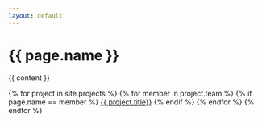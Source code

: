 ```yaml
---
layout: default
---
```


<h1>{{ page.name }}</h1>

{{ content }}


{% for project in site.projects %}
  {% for member in project.team %}
    {% if page.name == member %}
      <a href="{{project.url}}">{{ project.title}}</a>
    {% endif %}
  {% endfor %}
{% endfor %}
